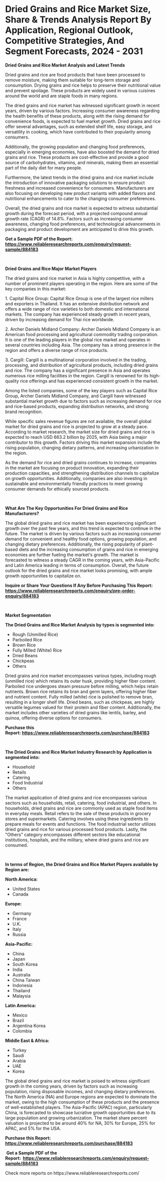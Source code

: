 <p><h1>Dried Grains and Rice Market Size, Share & Trends Analysis Report By Application, Regional Outlook, Competitive Strategies, And Segment Forecasts, 2024 - 2031</h1></p><p><strong>Dried Grains and Rice Market Analysis and Latest Trends</strong></p>
<p><p>Dried grains and rice are food products that have been processed to remove moisture, making them suitable for long-term storage and consumption. Drying grains and rice helps to preserve their nutritional value and prevent spoilage. These products are widely used in various cuisines around the world and are staple foods in many regions.</p><p>The dried grains and rice market has witnessed significant growth in recent years, driven by various factors. Increasing consumer awareness regarding the health benefits of these products, along with the rising demand for convenience foods, is expected to fuel market growth. Dried grains and rice offer several advantages, such as extended shelf life, easy storage, and versatility in cooking, which have contributed to their popularity among consumers.</p><p>Additionally, the growing population and changing food preferences, especially in emerging economies, have also boosted the demand for dried grains and rice. These products are cost-effective and provide a good source of carbohydrates, vitamins, and minerals, making them an essential part of the daily diet for many people.</p><p>Furthermore, the latest trends in the dried grains and rice market include the introduction of innovative packaging solutions to ensure product freshness and increased convenience for consumers. Manufacturers are also focusing on developing new product variants with added flavors and nutritional enhancements to cater to the changing consumer preferences.</p><p>Overall, the dried grains and rice market is expected to witness substantial growth during the forecast period, with a projected compound annual growth rate (CAGR) of 14.8%. Factors such as increasing consumer awareness, changing food preferences, and technological advancements in packaging and product development are anticipated to drive this growth.</p></p>
<p><strong>Get a Sample PDF of the Report:&nbsp; <a href="https://www.reliableresearchreports.com/enquiry/request-sample/884183">https://www.reliableresearchreports.com/enquiry/request-sample/884183</a></strong></p>
<p>&nbsp;</p>
<p><strong>Dried Grains and Rice Major Market Players</strong></p>
<p><p>The dried grains and rice market in Asia is highly competitive, with a number of prominent players operating in the region. Here are some of the key companies in this market:</p><p>1. Capital Rice Group: Capital Rice Group is one of the largest rice millers and exporters in Thailand. It has an extensive distribution network and offers a wide range of rice varieties to both domestic and international markets. The company has experienced steady growth in recent years, driven by increasing demand for Thai rice worldwide.</p><p>2. Archer Daniels Midland Company: Archer Daniels Midland Company is an American food processing and agricultural commodity trading corporation. It is one of the leading players in the global rice market and operates in several countries including Asia. The company has a strong presence in the region and offers a diverse range of rice products.</p><p>3. Cargill: Cargill is a multinational corporation involved in the trading, processing, and distribution of agricultural products, including dried grains and rice. The company has a significant presence in Asia and operates numerous rice milling facilities in the region. Cargill is renowned for its high-quality rice offerings and has experienced consistent growth in the market.</p><p>Among the listed companies, some of the key players such as Capital Rice Group, Archer Daniels Midland Company, and Cargill have witnessed substantial market growth due to factors such as increasing demand for rice and rice-based products, expanding distribution networks, and strong brand recognition.</p><p>While specific sales revenue figures are not available, the overall global market for dried grains and rice is projected to grow at a steady pace. According to market research, the market size for dried grains and rice is expected to reach USD 663.2 billion by 2025, with Asia being a major contributor to this growth. Factors driving this market expansion include the rising population, changing dietary patterns, and increasing urbanization in the region.</p><p>As the demand for rice and dried grains continues to increase, companies in the market are focusing on product innovation, expanding their production capacities, and strengthening distribution channels to capitalize on growth opportunities. Additionally, companies are also investing in sustainable and environmentally friendly practices to meet growing consumer demands for ethically sourced products.</p></p>
<p>&nbsp;</p>
<p><strong>What Are The Key Opportunities For Dried Grains and Rice Manufacturers?</strong></p>
<p><p>The global dried grains and rice market has been experiencing significant growth over the past few years, and this trend is expected to continue in the future. The market is driven by various factors such as increasing consumer demand for convenient and healthy food options, growing population, and changing dietary preferences. Additionally, the rising popularity of plant-based diets and the increasing consumption of grains and rice in emerging economies are further fueling the market's growth. The market is forecasted to witness a steady CAGR in the coming years, with Asia-Pacific and Latin America leading in terms of consumption. Overall, the future outlook for the dried grains and rice market looks promising, with ample growth opportunities to capitalize on.</p></p>
<p><strong>Inquire or Share Your Questions If Any Before Purchasing This Report: <a href="https://www.reliableresearchreports.com/enquiry/pre-order-enquiry/884183">https://www.reliableresearchreports.com/enquiry/pre-order-enquiry/884183</a></strong></p>
<p>&nbsp;</p>
<p><strong>Market Segmentation</strong></p>
<p><strong>The Dried Grains and Rice Market Analysis by types is segmented into:</strong></p>
<p><ul><li>Rough (Unmilled Rice)</li><li>Parboiled Rice</li><li>Brown Rice</li><li>Fully Milled (White) Rice</li><li>Dried Beans</li><li>Chickpeas</li><li>Others</li></ul></p>
<p><p>Dried grains and rice market encompasses various types, including rough (unmilled rice) which retains its outer husk, providing higher fiber content. Parboiled rice undergoes steam pressure before milling, which helps retain nutrients. Brown rice retains its bran and germ layers, offering higher fiber and nutrient content. Fully milled (white) rice is polished to remove bran, resulting in a longer shelf life. Dried beans, such as chickpeas, are highly versatile legumes valued for their protein and fiber content. Additionally, the market includes other varieties of dried grains like lentils, barley, and quinoa, offering diverse options for consumers.</p></p>
<p><strong>Purchase this Report:&nbsp;<a href="https://www.reliableresearchreports.com/purchase/884183">https://www.reliableresearchreports.com/purchase/884183</a></strong></p>
<p>&nbsp;</p>
<p><strong>The Dried Grains and Rice Market Industry Research by Application is segmented into:</strong></p>
<p><ul><li>Household</li><li>Retails</li><li>Catering</li><li>Food Industrial</li><li>Others</li></ul></p>
<p><p>The market application of dried grains and rice encompasses various sectors such as households, retail, catering, food industrial, and others. In households, dried grains and rice are commonly used as staple food items in everyday meals. Retail refers to the sale of these products in grocery stores and supermarkets. Catering involves using these ingredients to prepare meals for events and functions. The food industrial sector utilizes dried grains and rice for various processed food products. Lastly, the "Others" category encompasses different sectors like educational institutions, hospitals, and the military, where dried grains and rice are consumed.</p></p>
<p>&nbsp;</p>
<p><strong>In terms of Region, the Dried Grains and Rice Market Players available by Region are:</strong></p>
<p>
    <p> <strong> North America: </strong>
        <ul>
            <li>United States</li>
            <li>Canada</li>
        </ul>
        </p> 
    <p> <strong> Europe: </strong>
        <ul>
            <li>Germany</li>
            <li>France</li>
            <li>U.K.</li>
            <li>Italy</li>
            <li>Russia</li>
        </ul>
        </p> 
    <p> <strong> Asia-Pacific: </strong>
        <ul>
            <li>China</li>
            <li>Japan</li>
            <li>South Korea</li>
            <li>India</li>
            <li>Australia</li>
            <li>China Taiwan</li>
            <li>Indonesia</li>
            <li>Thailand</li>
            <li>Malaysia</li>
        </ul>
        </p> 
    <p> <strong> Latin America: </strong>
        <ul>
            <li>Mexico</li>
            <li>Brazil</li>
            <li>Argentina Korea</li>
            <li>Colombia</li>
        </ul>
        </p> 
    <p> <strong> Middle East & Africa: </strong>
        <ul>
            <li>Turkey</li>
            <li>Saudi</li>
            <li>Arabia</li>
            <li>UAE</li>
            <li>Korea</li>
        </ul>
    </p>
    </p>
<p><p>The global dried grains and rice market is poised to witness significant growth in the coming years, driven by factors such as increasing population, rising disposable incomes, and changing dietary preferences. The North America (NA) and Europe regions are expected to dominate the market, owing to the high consumption of these products and the presence of well-established players. The Asia-Pacific (APAC) region, particularly China, is forecasted to showcase lucrative growth opportunities due to its large population and growing urbanization. The market share percent valuation is projected to be around 40% for NA, 30% for Europe, 25% for APAC, and 5% for the USA.</p></p>
<p><strong>Purchase this Report: <a href="https://www.reliableresearchreports.com/purchase/884183">https://www.reliableresearchreports.com/purchase/884183</a></strong></p>
<p>&nbsp;<strong>Get a Sample PDF of the Report:&nbsp;&nbsp;<a href="https://www.reliableresearchreports.com/enquiry/request-sample/884183">https://www.reliableresearchreports.com/enquiry/request-sample/884183</a></strong></p>
<p><strong></strong></p>
<p>Check more reports on https://www.reliableresearchreports.com/</p>